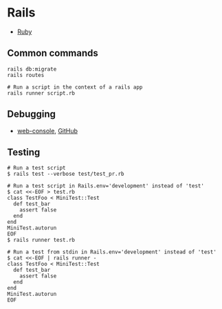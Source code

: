 # Rails

* [Ruby](./ruby.md)

## Common commands

```
rails db:migrate
rails routes

# Run a script in the context of a rails app
rails runner script.rb
```

## Debugging

* [web-console](https://guides.rubyonrails.org/debugging_rails_applications.html#debugging-with-the-web-console-gem), [GitHub](https://github.com/rails/web-console)

## Testing

```
# Run a test script
$ rails test --verbose test/test_pr.rb

# Run a test script in Rails.env='development' instead of 'test'
$ cat <<-EOF > test.rb
class TestFoo < MiniTest::Test
  def test_bar
    assert false
  end
end
MiniTest.autorun
EOF
$ rails runner test.rb

# Run a test from stdin in Rails.env='development' instead of 'test'
$ cat <<-EOF | rails runner -
class TestFoo < MiniTest::Test
  def test_bar
    assert false
  end
end
MiniTest.autorun
EOF
```
